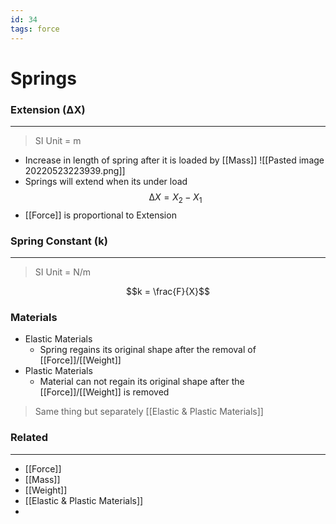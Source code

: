 ```yaml
---
id: 34
tags: force
---
```

# Springs
### Extension (∆X)
---
> SI Unit = m
- Increase in length of spring after it is loaded by [[Mass]]
![[Pasted image 20220523223939.png]]
- Springs will extend when its under load
$$∆X = X_2 - X_1$$
- [[Force]] is proportional to Extension

### Spring Constant (k)
---
> SI Unit = N/m

$$k = \frac{F}{X}$$
### Materials
- Elastic Materials
	- Spring regains its original shape after the removal of [[Force]]/[[Weight]]
- Plastic Materials
	- Material can not regain its original shape after the [[Force]]/[[Weight]] is removed

> Same thing but separately [[Elastic & Plastic Materials]]
### Related
---
- [[Force]]
- [[Mass]]
- [[Weight]]
- [[Elastic & Plastic Materials]]
-
